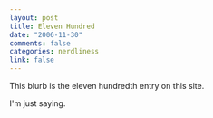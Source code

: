 ```yaml
--- 
layout: post
title: Eleven Hundred
date: "2006-11-30"
comments: false
categories: nerdliness
link: false
---
```

This blurb is the eleven hundredth entry on this site.

I'm just saying.
